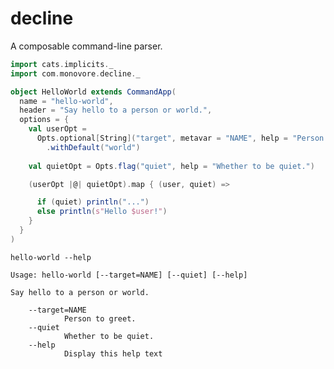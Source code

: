 # decline

A composable command-line parser.

```scala
import cats.implicits._
import com.monovore.decline._

object HelloWorld extends CommandApp(
  name = "hello-world",
  header = "Say hello to a person or world.",
  options = {
    val userOpt = 
      Opts.optional[String]("target", metavar = "NAME", help = "Person to greet.")
        .withDefault("world")
    
    val quietOpt = Opts.flag("quiet", help = "Whether to be quiet.")

    (userOpt |@| quietOpt).map { (user, quiet) => 

      if (quiet) println("...")
      else println(s"Hello $user!")
    }
  }
)
```

```
hello-world --help

Usage: hello-world [--target=NAME] [--quiet] [--help]

Say hello to a person or world.

    --target=NAME
            Person to greet.
    --quiet
            Whether to be quiet.
    --help
            Display this help text
```

[optparse]: https://github.com/pcapriotti/optparse-applicative
[cats]: https://github.com/typelevel/cats
